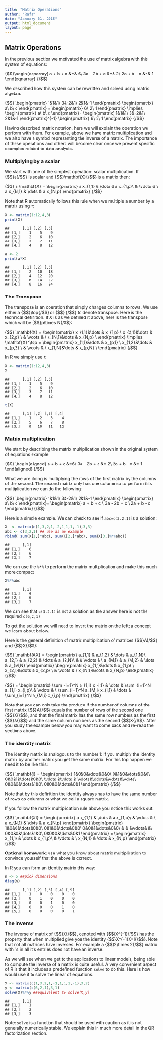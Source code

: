 ```yaml
---
title: "Matrix Operations"
author: "Rafa"
date: "January 31, 2015"
output: html_document
layout: page
---
```




## Matrix Operations

In the previous section we motivated the use of matrix algebra with this system of equations:

{$$}\begin{eqnarray}
a + b + c &=& 6\\
3a - 2b + c &=& 2\\
2a + b  - c &=& 1
\end{eqnarray}
{/$$}

We described how this system can be rewritten and solved using matrix algebra:

{$$}
\begin{pmatrix}
1&1&1\\
3&-2&1\\
2&1&-1
\end{pmatrix}
\begin{pmatrix}
a\\
b\\
c
\end{pmatrix} =
\begin{pmatrix}
6\\
2\\
1
\end{pmatrix}
\implies
\begin{pmatrix}
a\\
b\\
c
\end{pmatrix}=
\begin{pmatrix}
1&1&1\\
3&-2&1\\
2&1&-1
\end{pmatrix}^{-1}
\begin{pmatrix}
6\\
2\\
1
\end{pmatrix}
{/$$}

Having described matrix notation, here we will explain the operation we perform with them. For example, above we have matrix multiplication and we also have a symbol representing the inverse of a matrix. The importance of these operations and others will become clear once we present specific examples related to data analysis.
 

### Multiplying by a scalar

We start with one of the simplest operation: scalar multiplication. If {$$}a{/$$} is scalar and {$$}\mathbf{X}{/$$} is a matrix then:

{$$}
a \mathbf{X} = 
\begin{pmatrix}
  a x_{1,1} & \dots & a x_{1,p}\\
  & \vdots & \\
  a x_{N,1} & \dots & a  x_{N,p}
\end{pmatrix}
{/$$}

Note that R automatically follows this rule when we multiple a number by a matrix using `*`:


```r
X <- matrix(1:12,4,3)
print(X)
```

```
##      [,1] [,2] [,3]
## [1,]    1    5    9
## [2,]    2    6   10
## [3,]    3    7   11
## [4,]    4    8   12
```

```r
a <- 2
print(a*X)
```

```
##      [,1] [,2] [,3]
## [1,]    2   10   18
## [2,]    4   12   20
## [3,]    6   14   22
## [4,]    8   16   24
```


### The Transpose

The transpose is an operation that simply changes columns to rows. We use either a {$$}\top{/$$} or {$$}'{/$$} to denote transpose.  Here is the technical definition. If X is as we defined it above, here is the transpose which will be {$$}p\times N{/$$}:


{$$}
\mathbf{X} = \begin{pmatrix}
  x_{1,1}&\dots & x_{1,p} \\
  x_{2,1}&\dots & x_{2,p} \\
   & \vdots & \\
  x_{N,1}&\dots & x_{N,p} \\
  \end{pmatrix} \implies
\mathbf{X}^\top = \begin{pmatrix}
  x_{1,1}&\dots & x_{p,1} \\
  x_{1,2}&\dots & x_{p,2} \\
   & \vdots & \\
  x_{1,N}&\dots & x_{p,N} \\
  \end{pmatrix}
{/$$}

In R we simply use `t`


```r
X <- matrix(1:12,4,3)
X
```

```
##      [,1] [,2] [,3]
## [1,]    1    5    9
## [2,]    2    6   10
## [3,]    3    7   11
## [4,]    4    8   12
```

```r
t(X)
```

```
##      [,1] [,2] [,3] [,4]
## [1,]    1    2    3    4
## [2,]    5    6    7    8
## [3,]    9   10   11   12
```

### Matrix multiplication

We start by describing the matrix multiplication shown in the original system of equations example:

{$$}
\begin{aligned}
a + b + c &=6\\
3a - 2b + c &= 2\\
2a + b  - c &= 1
\end{aligned}
{/$$}

What we are doing is multiplying the rows of the first matrix by the columns of the second. The second matrix only has one column so to perform this multiplication we can do the following:

{$$}
\begin{pmatrix}
1&1&1\\
3&-2&1\\
2&1&-1
\end{pmatrix}
\begin{pmatrix}
a\\
b\\
c
\end{pmatrix}=
\begin{pmatrix}
a + b + c \\
3a - 2b + c \\
2a + b  - c 
\end{pmatrix}
{/$$}

Here is a simple example. We can check to see if `abc=c(3,2,1)` is a solution:


```r
X  <- matrix(c(1,3,2,1,-2,1,1,1,-1),3,3)
abc <- c(3,2,1) ## use as an example
rbind( sum(X[1,]*abc), sum(X[2,]*abc), sum(X[3,]%*%abc))
```

```
##      [,1]
## [1,]    6
## [2,]    6
## [3,]    7
```

We can use the `%*%` to perform the matrix multiplication and make this much more compact


```r
X%*%abc
```

```
##      [,1]
## [1,]    6
## [2,]    6
## [3,]    7
```


We can see that `c(3,2,1)` is not a solution as the answer here is not the required `c(6,2,1)`

To get the solution we will need to invert the matrix on the left; a concept we learn about below.

Here is the general definition of matrix multiplication of matrices {$$}A{/$$} and {$$}X{/$$}:

{$$}
\mathbf{AX} = \begin{pmatrix}
  a_{1,1} & a_{1,2} & \dots & a_{1,N}\\
  a_{2,1} & a_{2,2} & \dots & a_{2,N}\\
  & & \vdots & \\
  a_{M,1} & a_{M,2} & \dots & a_{M,N}
\end{pmatrix}
\begin{pmatrix}
  x_{1,1}&\dots & x_{1,p} \\
  x_{2,1}&\dots & x_{2,p} \\
   & \vdots & \\
  x_{N,1}&\dots & x_{N,p} 
  \end{pmatrix}
{/$$}
  
{$$}  = \begin{pmatrix}
  \sum_{i=1}^N a_{1,i} x_{i,1} & \dots & \sum_{i=1}^N a_{1,i} x_{i,p}\\
  & \vdots & \\
  \sum_{i=1}^N a_{M,i} x_{i,1} & \dots & \sum_{i=1}^N a_{M,i} x_{i,p}
\end{pmatrix}
{/$$}

Note that you can only take the produce if the number of columns of the first matrix {$$}A{/$$} equals the number of rows of the second one {$$}X{/$$}, and that the final matrix has the same row numbers as the first {$$}A{/$$} and the same column numbers as the second {$$}X{/$$}. 
After you study the example below you may want to come back and re-read the sections above.

### The identity matrix

The identity matrix is analogous to the number 1: if you multiply the identity matrix by another matrix you get the same matrix. For this top happen we need it to be like this:

{$$}
\mathbf{I} = \begin{pmatrix}
1&0&0&\dots&0&0\\
0&1&0&\dots&0&0\\
0&0&1&\dots&0&0\\
\vdots &\vdots & \vdots&\ddots&\vdots&\vdots\\
0&0&0&\dots&1&0\\
0&0&0&\dots&0&1
\end{pmatrix}
{/$$}

Note that by this definition the identity always has to have the same number of rows as columns or what we call a square matrix.

If you follow the matrix multiplication rule above you notice this works out:

{$$}
\mathbf{XI} = 
\begin{pmatrix}
  a x_{1,1} & \dots & a x_{1,p}\\
  & \vdots & \\
  a x_{N,1} & \dots & a  x_{N,p}
\end{pmatrix}
\begin{pmatrix}
1&0&0&\dots&0&0\\
0&1&0&\dots&0&0\\
0&0&1&\dots&0&0\\
 & & &\vdots& &\\
0&0&0&\dots&1&0\\
0&0&0&\dots&0&1
\end{pmatrix} = 
\begin{pmatrix}
   x_{1,1} & \dots &  x_{1,p}\\
  & \vdots & \\
   x_{N,1} & \dots & x_{N,p}
\end{pmatrix}
{/$$}


**Optional homework**: use what you know about matrix multiplication to convince yourself that the above is correct.

In R you can form an identity matrix this way:

```r
n <- 5 ##pick dimensions
diag(n)
```

```
##      [,1] [,2] [,3] [,4] [,5]
## [1,]    1    0    0    0    0
## [2,]    0    1    0    0    0
## [3,]    0    0    1    0    0
## [4,]    0    0    0    1    0
## [5,]    0    0    0    0    1
```

### The inverse

The inverse of matrix of {$$}X{/$$}, denoted with {$$}X^{-1}{/$$} has the property that when multiplied give you the identity {$$}X^{-1}X=I{/$$}. Note that not all matrices have inverses. For example a {$$}2\times 2{/$$} matrix with 1s in all it's entries does not have an inverse. 

As we will see when we get to the applications to linear models, being able to compute the inverse of a matrix is quite useful. A very convenient aspect of R is that it includes a predefined function `solve` to do this. Here is how would use it to solve the linear of equations.


```r
X <- matrix(c(1,3,2,1,-2,1,1,1,-1),3,3)
y <- matrix(c(6,2,1),3,1)
solve(X)%*%y ##equivalent to solve(X,y)
```

```
##      [,1]
## [1,]    1
## [2,]    2
## [3,]    3
```

Note: `solve` is a function that should be used with caution as it is not generally numerically stable. We explain this in much more detail in the QR factorization section. 
